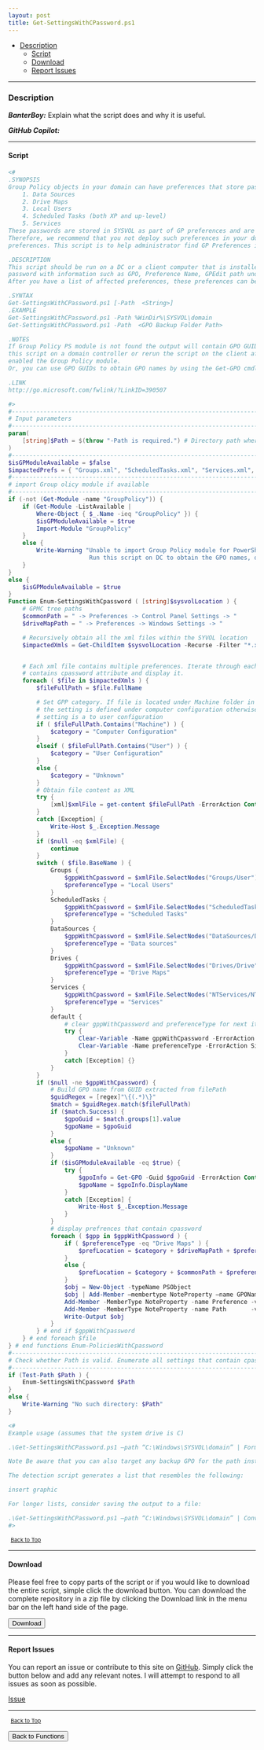 ```yaml
---
layout: post
title: Get-SettingsWithCPassword.ps1
---
```


- [Description](#description)
  - [Script](#script)
  - [Download](#download)
  - [Report Issues](#report-issues)

---

### Description

**_BanterBoy:_** Explain what the script does and why it is useful.

**_GitHub Copilot:_**

---

#### Script

```powershell
<#
.SYNOPSIS
Group Policy objects in your domain can have preferences that store passwords for different tasks, such as the following:
    1. Data Sources
    2. Drive Maps
    3. Local Users
    4. Scheduled Tasks (both XP and up-level)
    5. Services
These passwords are stored in SYSVOL as part of GP preferences and are not secure because of weak encryption (32-byte AES).
Therefore, we recommend that you not deploy such preferences in your domain environment and remove any such existing
preferences. This script is to help administrator find GP Preferences in their domain's SYSVOL that contains passwords.

.DESCRIPTION
This script should be run on a DC or a client computer that is installed with RSAT to print all the preferences that contain
password with information such as GPO, Preference Name, GPEdit path under which this preference is defined.
After you have a list of affected preferences, these preferences can be removed by using the editor in the Group Policy Management Console.

.SYNTAX
Get-SettingsWithCPassword.ps1 [-Path  <String>]
.EXAMPLE
Get-SettingsWithCPassword.ps1 -Path %WinDir%\SYSVOL\domain
Get-SettingsWithCPassword.ps1 -Path  <GPO Backup Folder Path>

.NOTES
If Group Policy PS module is not found the output will contain GPO GUIDs instead of GPO names. You can either run
this script on a domain controller or rerun the script on the client after you have installed RSAT and
enabled the Group Policy module.
Or, you can use GPO GUIDs to obtain GPO names by using the Get-GPO cmdlet.

.LINK
http://go.microsoft.com/fwlink/?LinkID=390507

#>
#----------------------------------------------------------------------------------------------------------------
# Input parameters
#--------------------------------------------------------------------------------------------------------------
param(
    [string]$Path = $(throw "-Path is required.") # Directory path where GPPs are located.
)
#---------------------------------------------------------------------------------------------------------------
$isGPModuleAvailable = $false
$impactedPrefs = { "Groups.xml", "ScheduledTasks.xml", "Services.xml", "DataSources.xml", "Drives.xml" }
#----------------------------------------------------------------------------------------------------------------
# import Group olicy module if available
#----------------------------------------------------------------------------------------------------------------
if (-not (Get-Module -name "GroupPolicy")) {
    if (Get-Module -ListAvailable |
        Where-Object { $_.Name -ieq "GroupPolicy" }) {
        $isGPModuleAvailable = $true
        Import-Module "GroupPolicy"
    }
    else {
        Write-Warning "Unable to import Group Policy module for PowerShell. Therefore, GPO guids will be reported.
                       Run this script on DC to obtain the GPO names, or use the Get-GPO cmdlet (on DC) to obtain the GPO name from GPO guid."
    }
}
else {
    $isGPModuleAvailable = $true
}
Function Enum-SettingsWithCpassword ( [string]$sysvolLocation ) {
    # GPMC tree paths
    $commonPath = " -> Preferences -> Control Panel Settings -> "
    $driveMapPath = " -> Preferences -> Windows Settings -> "

    # Recursively obtain all the xml files within the SYVOL location
    $impactedXmls = Get-ChildItem $sysvolLocation -Recurse -Filter "*.xml" | Where-Object { $impactedPrefs -cmatch $_.Name }


    # Each xml file contains multiple preferences. Iterate through each preference to check whether it
    # contains cpassword attribute and display it.
    foreach ( $file in $impactedXmls ) {
        $fileFullPath = $file.FullName

        # Set GPP category. If file is located under Machine folder in SYSVOL
        # the setting is defined under computer configuration otherwise the
        # setting is a to user configuration
        if ( $fileFullPath.Contains("Machine") ) {
            $category = "Computer Configuration"
        }
        elseif ( $fileFullPath.Contains("User") ) {
            $category = "User Configuration"
        }
        else {
            $category = "Unknown"
        }
        # Obtain file content as XML
        try {
            [xml]$xmlFile = get-content $fileFullPath -ErrorAction Continue
        }
        catch [Exception] {
            Write-Host $_.Exception.Message
        }
        if ($null -eq $xmlFile) {
            continue
        }
        switch ( $file.BaseName ) {
            Groups {
                $gppWithCpassword = $xmlFile.SelectNodes("Groups/User") | where-Object { [String]::IsNullOrEmpty($_.Properties.cpassword) -eq $false }
                $preferenceType = "Local Users"
            }
            ScheduledTasks {
                $gppWithCpassword = $xmlFile.SelectNodes("ScheduledTasks/*") | where-Object { [String]::IsNullOrEmpty($_.Properties.cpassword) -eq $false }
                $preferenceType = "Scheduled Tasks"
            }
            DataSources {
                $gppWithCpassword = $xmlFile.SelectNodes("DataSources/DataSource") | where-Object { [String]::IsNullOrEmpty($_.Properties.cpassword) -eq $false }
                $preferenceType = "Data sources"
            }
            Drives {
                $gppWithCpassword = $xmlFile.SelectNodes("Drives/Drive") | where-Object { [String]::IsNullOrEmpty($_.Properties.cpassword) -eq $false }
                $preferenceType = "Drive Maps"
            }
            Services {
                $gppWithCpassword = $xmlFile.SelectNodes("NTServices/NTService") | where-Object { [String]::IsNullOrEmpty($_.Properties.cpassword) -eq $false }
                $preferenceType = "Services"
            }
            default {
                # clear gppWithCpassword and preferenceType for next item.
                try {
                    Clear-Variable -Name gppWithCpassword -ErrorAction SilentlyContinue
                    Clear-Variable -Name preferenceType -ErrorAction SilentlyContinue
                }
                catch [Exception] {}
            }
        }
        if ($null -ne $gppWithCpassword) {
            # Build GPO name from GUID extracted from filePath
            $guidRegex = [regex]"\{(.*)\}"
            $match = $guidRegex.match($fileFullPath)
            if ($match.Success) {
                $gpoGuid = $match.groups[1].value
                $gpoName = $gpoGuid
            }
            else {
                $gpoName = "Unknown"
            }
            if ($isGPModuleAvailable -eq $true) {
                try {
                    $gpoInfo = Get-GPO -Guid $gpoGuid -ErrorAction Continue
                    $gpoName = $gpoInfo.DisplayName
                }
                catch [Exception] {
                    Write-Host $_.Exception.Message
                }
            }
            # display prefrences that contain cpassword
            foreach ( $gpp in $gppWithCpassword ) {
                if ( $preferenceType -eq "Drive Maps" ) {
                    $prefLocation = $category + $driveMapPath + $preferenceType
                }
                else {
                    $prefLocation = $category + $commonPath + $preferenceType
                }
                $obj = New-Object -typeName PSObject
                $obj | Add-Member –membertype NoteProperty –name GPOName    –value ($gpoName)      –passthru |
                Add-Member -MemberType NoteProperty -name Preference -value ($gpp.Name)     -passthru |
                Add-Member -MemberType NoteProperty -name Path       -value ($prefLocation)
                Write-Output $obj
            }
        } # end if $gppWithCpassword
    } # end foreach $file
} # end functions Enum-PoliciesWithCpassword
#-----------------------------------------------------------------------------------
# Check whether Path is valid. Enumerate all settings that contain cpassword.
#-----------------------------------------------------------------------------------
if (Test-Path $Path ) {
    Enum-SettingsWithCpassword $Path
}
else {
    Write-Warning "No such directory: $Path"
}

<#
Example usage (assumes that the system drive is C)

.\Get-SettingsWithCPassword.ps1 –path “C:\Windows\SYSVOL\domain” | Format-List

Note Be aware that you can also target any backup GPO for the path instead of the domain.

The detection script generates a list that resembles the following:

insert graphic

For longer lists, consider saving the output to a file:

.\Get-SettingsWithCPassword.ps1 –path “C:\Windows\SYSVOL\domain” | ConvertTo-Html > gpps.html
#>
```

<span style="font-size:11px;"><a href="#"><i class="fas fa-caret-up" aria-hidden="true" style="color: white; margin-right:5px;"></i>Back to Top</a></span>

---

#### Download

Please feel free to copy parts of the script or if you would like to download the entire script, simple click the download button. You can download the complete repository in a zip file by clicking the Download link in the menu bar on the left hand side of the page.

<button class="btn" type="submit" onclick="window.open('/PowerShell/functions/Get-SettingsWithCPassword.ps1')">
    <i class="fa fa-cloud-download-alt">
    </i>
        Download
</button>

---

#### Report Issues

You can report an issue or contribute to this site on <a href="https://github.com/BanterBoy/scripts-blog/issues">GitHub</a>. Simply click the button below and add any relevant notes. I will attempt to respond to all issues as soon as possible.

<!-- Place this tag where you want the button to render. -->

<a class="github-button" href="https://github.com/BanterBoy/scripts-blog/issues/new?title=Get-SettingsWithCPassword.ps1&body=There is a problem with this function. Please find details below." data-show-count="true" aria-label="Issue BanterBoy/scripts-blog on GitHub">Issue</a>

---

<span style="font-size:11px;"><a href="#"><i class="fas fa-caret-up" aria-hidden="true" style="color: white; margin-right:5px;"></i>Back to Top</a></span>

<a href="/menu/_pages/functions.html">
    <button class="btn">
        <i class='fas fa-reply'>
        </i>
            Back to Functions
    </button>
</a>

[1]: http://ecotrust-canada.github.io/markdown-toc
[2]: https://github.com/googlearchive/code-prettify
